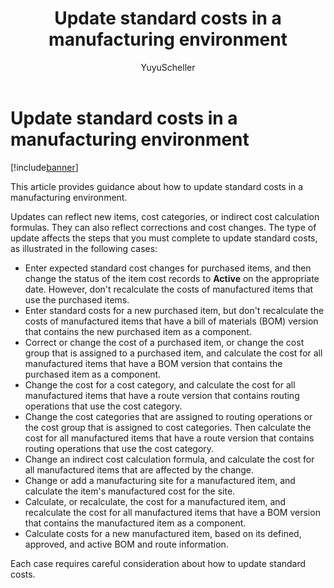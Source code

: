 ﻿---
# required metadata

title: Update standard costs in a manufacturing environment
description: This article provides guidance about how to update standard costs in a manufacturing environment. 
author: YuyuScheller
manager: AnnBe
ms.date: 04/04/2017
ms.topic: article
ms.prod: 
ms.service: Dynamics365Operations
ms.technology: 

# optional metadata

ms.search.form: CostingVersion, InventStdCostConv
# ROBOTS: 
audience: Application User
# ms.devlang: 
# ms.reviewer: 2094
ms.search.scope: AX 7.0.0, Operations, Core
# ms.tgt_pltfrm: 
ms.custom: 79663
ms.assetid: 3a7c3d13-8dbc-442d-a281-ac0ebe99ec83
ms.search.region: Global
ms.search.industry: Manufacturing
ms.author: mguada
ms.search.validFrom: 2016-02-28
ms.dyn365.ops.version: AX 7.0.0

---

# Update standard costs in a manufacturing environment

[!include[banner](../includes/banner.md)]


This article provides guidance about how to update standard costs in a manufacturing environment. 

Updates can reflect new items, cost categories, or indirect cost calculation formulas. They can also reflect corrections and cost changes. The type of update affects the steps that you must complete to update standard costs, as illustrated in the following cases:

-   Enter expected standard cost changes for purchased items, and then change the status of the item cost records to **Active** on the appropriate date. However, don't recalculate the costs of manufactured items that use the purchased items.
-   Enter standard costs for a new purchased item, but don't recalculate the costs of manufactured items that have a bill of materials (BOM) version that contains the new purchased item as a component.
-   Correct or change the cost of a purchased item, or change the cost group that is assigned to a purchased item, and calculate the cost for all manufactured items that have a BOM version that contains the purchased item as a component.
-   Change the cost for a cost category, and calculate the cost for all manufactured items that have a route version that contains routing operations that use the cost category.
-   Change the cost categories that are assigned to routing operations or the cost group that is assigned to cost categories. Then calculate the cost for all manufactured items that have a route version that contains routing operations that use the cost category.
-   Change an indirect cost calculation formula, and calculate the cost for all manufactured items that are affected by the change.
-   Change or add a manufacturing site for a manufactured item, and calculate the item's manufactured cost for the site.
-   Calculate, or recalculate, the cost for a manufactured item, and recalculate the cost for all manufactured items that have a BOM version that contains the manufactured item as a component.
-   Calculate costs for a new manufactured item, based on its defined, approved, and active BOM and route information.

Each case requires careful consideration about how to update standard costs.


